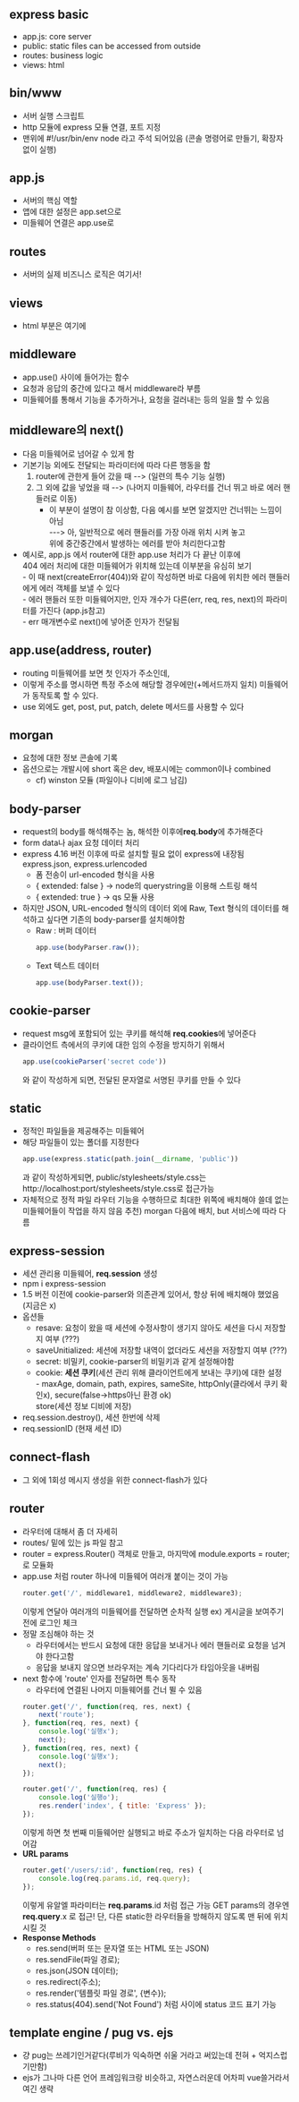 ## express basic
- app.js: core server
- public: static files can be accessed from outside
- routes: business logic
- views: html


## bin/www
- 서버 실행 스크립트
- http 모듈에 express 모듈 연결, 포트 지정
- 맨위에 #!/usr/bin/env node 라고 주석 되어있음 (콘솔 명령어로 만들기, 확장자 없이 실행)


## app.js
- 서버의 핵심 역할 
- 앱에 대한 설정은 app.set으로
- 미들웨어 연결은 app.use로


## routes
- 서버의 실제 비즈니스 로직은 여기서!


## views
- html 부분은 여기에


## middleware
- app.use() 사이에 들어가는 함수
- 요청과 응답의 중간에 있다고 해서 middleware라 부름
- 미들웨어를 통해서 기능을 추가하거나, 요청을 걸러내는 등의 일을 할 수 있음


## middleware의 next()
- 다음 미들웨어로 넘어갈 수 있게 함
- 기본기능 외에도 전달되는 파라미터에 따라 다른 행동을 함  
	1. router에 관한게 들어 갔을 때 --> (일련의 특수 기능 실행)  
	2. 그 외에 값을 넣었을 때 --> (나머지 미들웨어, 라우터를 건너 뛰고 바로 에러 핸들러로 이동)  
		- 이 부분이 설명이 참 이상함, 다음 예시를 보면 알겠지만 건너뛰는 느낌이 아님  
		---> 아, 일반적으로 에러 핸들러를 가장 아래 위치 시켜 놓고  
				 위에 중간중간에서 발생하는 에러를 받아 처리한다고함  
- 예시로, app.js 에서 router에 대한 app.use 처리가 다 끝난 이후에  
	404 에러 처리에 대한 미들웨어가 위치해 있는데 이부분을 유심히 보기  
		- 이 때 next(createError(404))와 같이 작성하면 바로 다음에 위치한 에러 핸들러에게 에러 객체를 보낼 수 있다  
		- 에러 핸들러 또한 미들웨어지만, 인자 개수가 다른(err, req, res, next)의 파라미터를 가진다 (app.js참고)  
			- err 매개변수로 next()에 넣어준 인자가 전달됨


## app.use(address, router)
- routing 미들웨어를 보면 첫 인자가 주소인데,
- 이렇게 주소를 명시하면 특정 주소에 해당할 경우에만(+메서드까지 일치) 미들웨어가 동작토록 할 수 있다.
- use 외에도 get, post, put, patch, delete 메서드를 사용할 수 있다

## morgan 
- 요청에 대한 정보 콘솔에 기록
- 옵션으로는 개발시에 short 혹은 dev, 배포시에는 common이나 combined
	- cf) winston 모듈 (파일이나 디비에 로그 남김)


## body-parser
- request의 body를 해석해주는 놈, 해석한 이후에**req.body**에 추가해준다
- form data나 ajax 요청 데이터 처리
- express 4.16 버전 이후에 따로 설치할 필요 없이 express에 내장됨 express.json, express.urlencoded
	- 폼 전송이 url-encoded 형식을 사용
	- { extended: false } -> node의 querystring을 이용해 스트링 해석
	- { extended: true  } -> qs 모듈 사용
- 하지만 JSON, URL-encoded 형식의 데이터 외에 Raw, Text 형식의 데이터를 해석하고 싶다면
	기존의 body-parser를 설치해야함
	- Raw : 버퍼 데이터
		```js
		app.use(bodyParser.raw());
		```
	- Text 텍스트 데이터
		```js
		app.use(bodyParser.text());
		```

## cookie-parser
- request msg에 포함되어 있는 쿠키를 해석해 **req.cookies**에 넣어준다 
- 클라이언트 측에서의 쿠키에 대한 임의 수정을 방지하기 위해서
	```js
	app.use(cookieParser('secret code'))
	```
	와 같이 작성하게 되면, 전달된 문자열로 서명된 쿠키를 만들 수 있다


## static
- 정적인 파일들을 제공해주는 미들웨어
- 해당 파일들이 있는 폴더를 지정한다
	```js
	app.use(express.static(path.join(__dirname, 'public'))
	```
	과 같이 작성하게되면, public/stylesheets/style.css는 http://localhost:port/stylesheets/style.css로 접근가능
- 자체적으로 정적 파일 라우터 기능을 수행하므로 최대한 위쪽에 배치해야
	쓸데 없는 미들웨어들이 작업을 하지 않음
	추천) morgan 다음에 배치, but 서비스에 따라 다름


## express-session
- 세션 관리용 미들웨어, **req.session** 생성
- npm i express-session
- 1.5 버전 이전에 cookie-parser와 의존관계 있어서, 항상 뒤에 배치해야 했었음 (지금은 x)
- 옵션들
	- resave: 요청이 왔을 때 세션에 수정사항이 생기지 않아도 세션을 다시 저장할지 여부 (???)
	- saveUnitialized: 세션에 저장할 내역이 없더라도 세션을 저장할지 여부 (???)
	- secret: 비밀키, cookie-parser의 비밀키과 같게 설정해야함 
	- cookie: **세션 쿠키**(세션 관리 위해 클라이언트에게 보내는 쿠키)에 대한 설정  
			- maxAge, domain, path, expires, sameSite, httpOnly(클라에서 쿠키 확인x), secure(false->https아닌 환경 ok)  
				store(세션 정보 디비에 저장)
- req.session.destroy(), 세션 한번에 삭제
- req.sessionID (현재 세션 ID)


## connect-flash
- 그 외에 1회성 메시지 생성을 위한 connect-flash가 있다


## router 
- 라우터에 대해서 좀 더 자세히
- routes/ 밑에 있는 js 파일 참고
- router = express.Router() 객체로 만들고, 마지막에 module.exports = router; 로 모듈화
- app.use 처럼 router 하나에 미들웨어 여러개 붙이는 것이 가능
	```js
	router.get('/', middleware1, middleware2, middleware3);
	```
	이렇게 연달아 여러개의 미들웨어를 전달하면 순차적 실행
	ex) 게시글을 보여주기 전에 로그인 체크
- 정말 조심해야 하는 것
	- 라우터에서는 반드시 요청에 대한 응답을 보내거나 에러 핸들러로 요청을 넘겨야 한다고함
	- 응답을 보내지 않으면 브라우저는 계속 기다리다가 타임아웃을 내버림
- next 함수에 'route' 인자를 전달하면 특수 동작
	- 라우터에 연결된 나머지 미들웨어를 건너 뛸 수 있음
	```js
	router.get('/', function(req, res, next) {
		next('route');
	}, function(req, res, next) {
		console.log('실행x');	
		next();
	}, function(req, res, next) {
		console.log('실행x');	
		next();
	});

	router.get('/', function(req, res) {
		console.log('실행o');	
		res.render('index', { title: 'Express' });
	});
	```
	이렇게 하면 첫 번째 미들웨어만 실행되고 바로 주소가 일치하는 다음 라우터로 넘어감
- **URL params**
	```js
	router.get('/users/:id', function(req, res) {
		console.log(req.params.id, req.query);	
	});
	```
	이렇게 유알엘 파라미터는 **req.params**.id 처럼 접근 가능
	GET params의 경우엔 **req.query**.x 로 접근!
	단, 다른 static한 라우터들을 방해하지 않도록 맨 뒤에 위치시킬 것
- **Response Methods**
	- res.send(버퍼 또는 문자열 또는 HTML 또는 JSON)
	- res.sendFile(파일 경로);
	- res.json(JSON 데이터);
	- res.redirect(주소);
	- res.render('템플릿 파일 경로', {변수});
	- res.status(404).send('Not Found') 처럼 사이에 status 코드 표기 가능


## template engine / pug vs. ejs
- 걍 pug는 쓰레기인거같다(루비가 익숙하면 쉬울 거라고 써있는데 전혀 + 억지스럽기만함)
- ejs가 그나마 다른 언어 프레임워크랑 비슷하고, 자연스러운데 어차피 vue쓸거라서 여긴 생략
